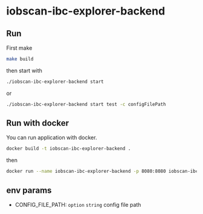 # iobscan-ibc-explorer-backend


## Run

First make

```bash
make build
```

then start with

```bash
./iobscan-ibc-explorer-backend start
```

or

```bash
./iobscan-ibc-explorer-backend start test -c configFilePath
```

## Run with docker

You can run application with docker.

```bash
docker build -t iobscan-ibc-explorer-backend .
```

then

```bash
docker run --name iobscan-ibc-explorer-backend -p 8080:8080 iobscan-ibc-explorer-backend
```

## env params
- CONFIG_FILE_PATH: `option` `string` config file path
